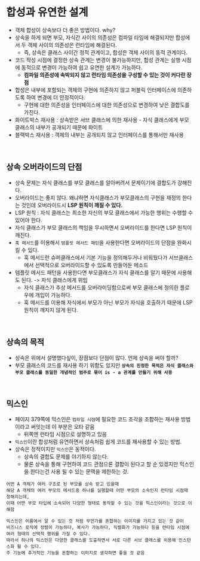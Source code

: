 # 합성과 유연한 설계
- 객체 합성이 상속보다 더 좋은 방법이다. why?
- 상속을 하게 되면 부모, 자식간 사이의 의존성은 컴파일 타임에 해결되지만 합성에서 두 객체 사이의 의존성은 런타임에 해결된다.
    - 즉, 상속은 클래스 사이간 정적 관계이고, 합성은 객체 사이의 동적 관계이다.
- 코드 작성 시점에 결정한 상속 관계는 변경이 불가능하지만, 합성 관계는 실행 시점에 동적으로 변경이 가능하여 쉽고 유연한 설계가 가능하다.
    - **컴파일 의존성에 속박되지 않고 런타임 의존성을 구성할 수 있는 것이 커다란 장점**
- 합성은 내부에 포함되는 객체의 구현에 의존하지 않고 퍼블릭 인터페이스에 의존하도록 하여 변경에 더 안정적이다.
    - 구현에 대한 의존성을 인터페이스에 대한 의존성으로 변경하여 낮은 결합도를 가진다.
- 화이트박스 재사용 : 상속받은 서브 클래스에 의한 재사용 - 자식 클래스에게 부모 클래스의 내부가 공개되기 때문에 화이트
- 블랙박스 재사용 : 객체의 내부는 공개되지 않고 인터페이스를 통해서만 재사용

<br>

## 상속 오버라이드의 단점
- 상속 문제는 자식 클래스를 부모 클래스를 알아버려서 문제이기에 결합도가 강해진다.
- 오버라이드는 좋지 않다. 왜냐하면 자식클래스가 부모클래스의 구현을 재정의 한다는 것인데 오버라이드시 **LSP 원칙이 깨질 수 있다.**
- LSP 원칙 : 자식 클래스는 최소한 자신의 부모 클래스에서 가능한 행위는 수행할 수 있어야 한다.
- 자식 클래스가 부모 클래스의 책임을 무시하면서 오버라이드를 한다면 LSP 원칙이 깨진다.
- `훅 메서드`를 이용해서 `템플릿 메서드 패턴`을 사용한다면 오버라이드의 단점을 완화시킬 수 있다.
    - 훅 메서드란 슈퍼클래스에서 기본 기능을 정의해두거나 비워뒀다가 서브클래스에서 선택적으로 오버라이드할 수 있도록 만들어둔 메소드
- 템플릿 메서드 패턴을 사용한다면 부모클래스가 자식 클래스를 알기 때문에 사용해도 된다. -> 자식 클래스에게 위임
    - 자식 클래스가 추상 메서드를 오버라이딩함으로써 부모 클래스에 정의한 플로우에 개입이 가능하다.
    - 훅 메서드를 이용해 자식에서 부모가 아닌 부모가 자식을 호출하기 때문에 LSP 원칙이 깨지지 않게 된다.

<br>

## 상속의 목적
- 상속은 위에서 설명했다싶이, 장점보다 단점이 많다. 언제 상속을 써야 할까?
- 부모 클래스의 코드를 재사용 하기 위함도 있지만 **`상속의 진정한 목적은 자식 클래스와 부모 클래스를 동일한 개념적인 범주로 묶어 is - a 관계를 만들기 위해 사용`**

<br>

## 믹스인
- 페이지 379쪽에 믹스인은 `컴파일 시점`에 필요한 코드 조각을 조합하는 재사용 방법이라고 써잇는데 이 부분은 오타 같음
    - 뒤쪽엔 런타임 시점으로 설명하고 있음
- `믹스인`이란 합성처럼 유연하면서 상속처럼 쉽게 코드를 재사용할 수 있는 방법.
- 상속은 정적이지만 `믹스인`은 동적이다.
    - 상속의 결합도 문제를 야기하지 않는다.
    - 물론 상속을 통해 구현하여 코드 관점으론 결합이 된다고 할 순 있겠지만 믹스인을 한다는건 사용 될 수 있는 문맥을 제한하는 것.
```
어떤 A 객체가 여러 구조로 된 부모를 상속 받고 있을때 
해당 A 객체의 여러 부모의 메서드중 하나를 실행할때 어떤 부모의 소속인지 런타임 시점때 정해지는데,
이때 어떤 부모 타입에 소속되어 다양한 형태로 동작할 수 있는 것을 믹스인이라는 것으로 이해함

믹스인은 이름에서 알 수 있는 것 처럼 무언가를 혼합하는 이미지를 가지고 있는 것 같이 
비즈니스 로직에 정렬이 가능하다, 복사가 가능하다, 직렬화가 가능하다 등을 런타임 시점에 여러 형태의 선택적 행위를 가질 수 있다.
따라서 하나의 믹스인은 다양한 클래스를 도출하면서 서로 다른 서브 클래스를 이용해 인스턴스화 될 수 있다.
주 기능에 추가적인 기능을 혼합하는 이미지로 생각하면 좋을 것 같음
```

